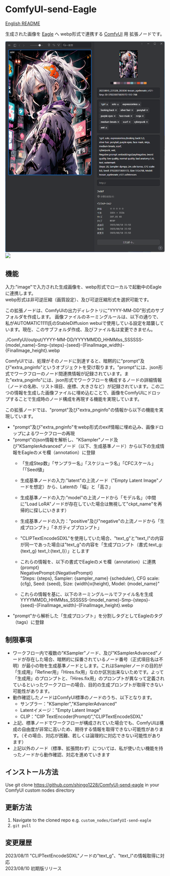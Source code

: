 # ComfyUI-send-Eagle
[English README](README.md)

生成された画像を [Eagle](https://en.eagle.cool/) へ webp形式で連携する [ComfyUI](https://github.com/comfyanonymous/ComfyUI) 用 拡張ノードです。

![](misc/sss_top_eagle_ss.png)
![](misc/workflow.svg)

## 機能
入力:"image"で入力された生成画像を、webp形式でローカルで起動中のEagleに連携します。<br>
webp形式は非可逆圧縮（画質設定）、及び可逆圧縮形式を選択可能です。<br>

この拡張ノードは、ComfyUIの出力ディレクトリに"YYYY-MM-DD"形式のサブフォルダを作成します。
画像ファイルのネーミングルールは、以下の通りで、私がAUTOMATIC1111氏のStableDiffusion webuiで使用している設定を踏襲しています。現在、このサブフォルダ作成、及びファイル名は変更できません。<br>

./ComfyUI/output/YYYY-MM-DD/YYYYMMDD_HHMMss_SSSSSS-{model_name}-Smp-{steps}-{seed}-{FinalImage_width}-{FinalImage_height}.webp

ComfyUIでは、処理がそのノードに到達すると、暗黙的に"prompt"及び"extra_pnginfo"というオブジェクトを受け取ります。"prompt"には、json形式でワークフローのノード間連携情報が記録されています。また"extra_pnginfo"には、json形式でワークフローを構成するノードの詳細情報（ノードの名称、リスト項目、座標、大きさなど）が記録されています。この二つの情報を生成した画像ファイルに埋め込むことで、画像をComfyUIにドロップすることで生成時のノード構成を再現する機能を実現しています。

この拡張ノードでは、"prompt"及び"extra_pnginfo"の情報から以下の機能を実現しています。

- "prompt"及び"extra_pnginfo"をwebp形式のexif情報に埋め込み、画像ドロップによるワークフローの再現
- "prompt"のjson情報を解析し、"KSampler"ノード及び"KSamplerAdvanced"ノード（以下、生成基準ノード）から以下の生成情報をEagleのメモ欄（annotation）に登録
   - 「生成Step数」「サンプラー名」「スケジューラ名」「CFCスケール」「「Seed値」
   - 生成基準ノードの入力:"latent"の上流ノード（"Empty Latent Image"ノードを想定）から、Latentの「幅」と「高さ」
   - 生成基準ノードの入力:"model"の上流ノードから「モデル名」（中間に"Load LoRA"ノードが存在していた場合は無視して"ckpt_name"を再帰的に探しにいきます）
   - 生成基準ノードの入力："positive"及び"negative"の上流ノードから「生成プロンプト」「ネガティブプロンプト」
   - "CLIPTextEncodeSDXL"を使用していた場合、"text_g"と"text_l"の内容が同一であった場合は"text_g"の内容を「生成プロンプト（書式:text_g:{text_g} text_l:{text_l}）」とします
   - これらの情報を、以下の書式でEagleのメモ欄（annotation）に連携<br>
      {prompt}<br>NegativePrompt:{NegativePrompt}<br>"Steps: {steps}, Sampler: {sampler_name} {scheduler}, CFG scale: {cfg}, Seed: {seed}, Size: {width}x{height}, Model: {model_name}"

   - これらの情報を基に、以下のネーミングルールでファイル名を生成<br>
     YYYYMMDD_HHMMss_SSSSSS-{model_name}-Smp-{steps}-{seed}-{FinalImage_width}-{FinalImage_height}.webp
- "prompt"から解析した「生成プロンプト」を分割しタグとしてEagleのタグ（tags）に登録

## 制限事項
- ワークフロー内で複数の"KSampler"ノード、及び"KSamplerAdvanced"ノードが存在した場合、暗黙的に採番されているノード番号（正式項目名は不明）が最小の物を生成基準ノードとします。これはSamplerノードの目的が「生成用」「Refiner用」「Hires.fix用」なのか区別出来ないためです。よって「生成用」のプロンプトと、「Hires.fix用」のプロンプトが異なって定義されているといったワークフローの場合、目的の生成プロンプトが取得できない可能性があります。
- 動作確認したノードはComfyUI標準のノードのうち、以下となります。
   - サンプラー："KSampler","KSamplerAdvanced"
   - Latentイメージ："Empty Latent Image"
   - CLIP："ClIP TextEncoder(Prompt)","CLIPTextEncodeSDXL"
- 上記、標準ノードでワークフローが構成されていた場合でも、ComfyUIは構成の自由度が非常に高いため、期待する情報を取得できない可能性があります。（その場合、対応が困難、若しくは論理的に対応できない可能性があります）
- 上記以外のノード（標準、拡張問わず）については、私が使いたい機能を持ったノードから動作確認、対応を進めていきます

## インストール方法
Use git clone https://github.com/shingo1228/ComfyUI-send-eagle in your ComfyUI custom nodes directory
## 更新方法
1. Navigate to the cloned repo e.g. `custom_nodes/ComfyUI-send-eagle`
2. `git pull`
## 変更履歴
2023/08/11 "CLIPTextEncodeSDXL"ノードの"text_g"、"text_l"の情報取得に対応<br>
2023/08/10 初期版リリース
